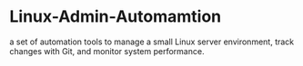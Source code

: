 # Linux-Admin-Automamtion
a set of automation tools to manage a small Linux server environment, track changes with Git, and monitor system performance.
